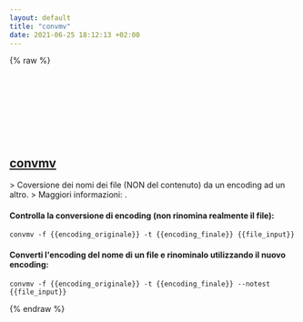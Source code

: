 ```yaml
---
layout: default
title: "convmv"
date: 2021-06-25 18:12:13 +02:00
---
```

{% raw %}
<h2 id="convmv">
  <a href="/it/common/convmv.html">convmv</a> <a href="#convmv"><svg class="icon">
    <use href="/assets/images/unicode_sprite.svg#link" />
  </svg></a>
</h2>
> Coversione dei nomi dei file (NON del contenuto) da un encoding ad un altro.
> Maggiori informazioni: <https://www.j3e.de/linux/convmv/man/>.

#### Controlla la conversione di encoding (non rinomina realmente il file):
```shell
convmv -f {{encoding_originale}} -t {{encoding_finale}} {{file_input}}
```
#### Converti l'encoding del nome di un file e rinominalo utilizzando il nuovo encoding:
```shell
convmv -f {{encoding_originale}} -t {{encoding_finale}} --notest {{file_input}}
```
{% endraw %}
